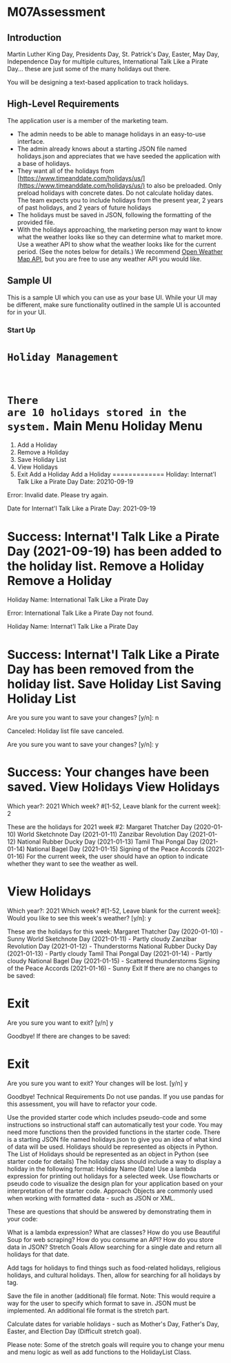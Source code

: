 # M07Assessment
 
## Introduction
Martin Luther King Day, Presidents Day, St. Patrick's Day, Easter, May Day, Independence Day for multiple cultures, International Talk Like a Pirate Day... these are just some of the many holidays out there.

You will be designing a text-based application to track holidays.

## High-Level Requirements
The application user is a member of the marketing team.

* The admin needs to be able to manage holidays in an easy-to-use interface.
* The admin already knows about a starting JSON file named holidays.json and appreciates that we have seeded the application with a base of holidays.
* They want all of the holidays from [https://www.timeanddate.com/holidays/us/](https://www.timeanddate.com/holidays/us/) to also be preloaded. Only preload holidays with concrete dates. Do not calculate holiday dates. The team expects you to include holidays from the present year, 2 years of past holidays, and 2 years of future holidays
* The holidays must be saved in JSON, following the formatting of the provided file.
* With the holidays approaching, the marketing person may want to know what the weather looks like so they can determine what to market more. Use a weather API to show what the weather looks like for the current period. (See the notes below for details.) We recommend [Open Weather Map API](https://rapidapi.com/community/api/open-weather-map), but you are free to use any weather API you would like.
## Sample UI
This is a sample UI which you can use as your base UI. While your UI may be different, make sure functionality outlined in the sample UI is accounted for in your UI.

### Start Up
<code>Holiday Management
===================
There are 10 holidays stored in the system.</code>
Main Menu
Holiday Menu
================
1. Add a Holiday
2. Remove a Holiday
3. Save Holiday List
4. View Holidays
5. Exit
Add a Holiday
Add a Holiday
=============
Holiday: Internat'l Talk Like a Pirate Day
Date: 20210-09-19

Error:
Invalid date.  Please try again.

Date for Internat'l Talk Like a Pirate Day: 2021-09-19

Success:
Internat'l Talk Like a Pirate Day (2021-09-19) has been added to the holiday list.
Remove a Holiday
Remove a Holiday
================
Holiday Name: International Talk Like a Pirate Day

Error: 
International Talk Like a Pirate Day not found.

Holiday Name: Internat'l Talk Like a Pirate Day

Success:
Internat'l Talk Like a Pirate Day has been removed from the holiday list.
Save Holiday List
Saving Holiday List
====================
Are you sure you want to save your changes? [y/n]: n

Canceled:
Holiday list file save canceled.

Are you sure you want to save your changes? [y/n]: y

Success:
Your changes have been saved.
View Holidays
View Holidays
=================
Which year?: 2021
Which week? #[1-52, Leave blank for the current week]: 2

These are the holidays for 2021 week #2:
Margaret Thatcher Day (2020-01-10)
World Sketchnote Day (2021-01-11)
Zanzibar Revolution Day (2021-01-12)
National Rubber Ducky Day (2021-01-13)
Tamil Thai Pongal Day (2021-01-14)
National Bagel Day (2021-01-15)
Signing of the Peace Accords (2021-01-16)
For the current week, the user should have an option to indicate whether they want to see the weather as well.

View Holidays
=================
Which year?: 2021
Which week? #[1-52, Leave blank for the current week]: 
Would you like to see this week's weather? [y/n]: y

These are the holidays for this week:
Margaret Thatcher Day (2020-01-10) - Sunny
World Sketchnote Day (2021-01-11) - Partly cloudy
Zanzibar Revolution Day (2021-01-12) - Thunderstorms
National Rubber Ducky Day (2021-01-13) - Partly cloudy
Tamil Thai Pongal Day (2021-01-14) - Partly cloudy
National Bagel Day (2021-01-15) - Scattered thunderstorms
Signing of the Peace Accords (2021-01-16) - Sunny
Exit
If there are no changes to be saved:

Exit
=====
Are you sure you want to exit? [y/n] y

Goodbye!
If there are changes to be saved:

Exit
=====
Are you sure you want to exit? 
Your changes will be lost.
[y/n] y

Goodbye!
Technical Requirements
Do not use pandas. If you use pandas for this assessment, you will have to refactor your code.

Use the provided starter code which includes pseudo-code and some instructions so instructional staff can automatically test your code. You may need more functions then the provided functions in the starter code.
There is a starting JSON file named holidays.json to give you an idea of what kind of data will be used.
Holidays should be represented as objects in Python.
The List of Holidays should be represented as an object in Python (see starter code for details)
The holiday class should include a way to display a holiday in the following format:
Holiday Name (Date)
Use a lambda expression for printing out holidays for a selected week.
Use flowcharts or pseudo code to visualize the design plan for your application based on your interpretation of the starter code.
Approach
Objects are commonly used when working with formatted data - such as JSON or XML.

These are questions that should be answered by demonstrating them in your code:

What is a lambda expression?
What are classes?
How do you use Beautiful Soup for web scraping?
How do you consume an API?
How do you store data in JSON?
Stretch Goals
Allow searching for a single date and return all holidays for that date.

Add tags for holidays to find things such as food-related holidays, religious holidays, and cultural holidays. Then, allow for searching for all holidays by tag.

Save the file in another (additional) file format. Note: This would require a way for the user to specify which format to save in. JSON must be implemented. An additional file format is the stretch part.

Calculate dates for variable holidays - such as Mother's Day, Father's Day, Easter, and Election Day (Difficult stretch goal).

Please note: Some of the stretch goals will require you to change your menu and menu logic as well as add functions to the HolidayList Class.